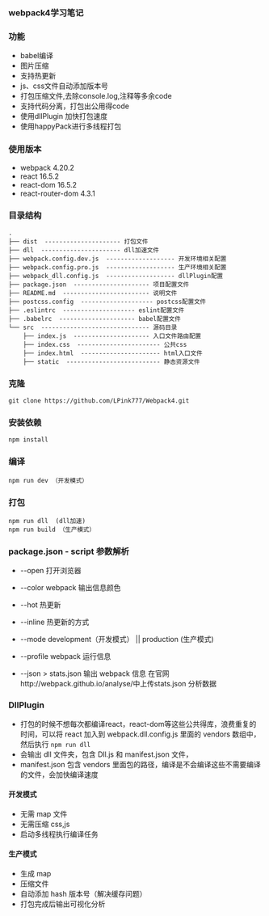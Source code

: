 ### webpack4学习笔记

### 功能

- babel编译
- 图片压缩
- 支持热更新
- js、css文件自动添加版本号
- 打包压缩文件,去除console.log,注释等多余code
- 支持代码分离，打包出公用得code
- 使用dllPlugin 加快打包速度
- 使用happyPack进行多线程打包

### 使用版本

- webpack 4.20.2
- react 16.5.2
- react-dom 16.5.2
- react-router-dom 4.3.1

### 目录结构

```
.
├── dist  --------------------- 打包文件
├── dll  ---------------------- dll加速文件
├── webpack.config.dev.js  ------------------- 开发环境相关配置
├── webpack.config.pro.js  ------------------- 生产环境相关配置
├── webpack_dll.config.js  ------------------- dllPlugin配置
├── package.json  --------------------- 项目配置文件
├── README.md  ------------------------ 说明文件
├── postcss.config  -------------------- postcss配置文件
├── .eslintrc  -------------------- eslint配置文件
├── .babelrc  --------------------- babel配置文件
└── src  ------------------------------ 源码目录
    ├── index.js  --------------------- 入口文件路由配置
    ├── index.css  ----------------------- 公共css
    ├── index.html  ---------------------- html入口文件
    ├── static  -------------------------- 静态资源文件
```

### 克隆

```
git clone https://github.com/LPink777/Webpack4.git
```

### 安装依赖

```
npm install
```

### 编译

```
npm run dev （开发模式）
```

### 打包

```
npm run dll  (dll加速)
npm run build （生产模式）
```


### package.json - script 参数解析

- --open 打开浏览器

- --color webpack 输出信息颜色

- --hot 热更新

- --inline 热更新的方式

- --mode development（开发模式） || production (生产模式)

- --profile webpack 运行信息

- --json > stats.json 输出 webpack 信息 在官网http://webpack.github.io/analyse/中上传stats.json 分析数据


### DllPlugin

- 打包的时候不想每次都编译react，react-dom等这些公共得库，浪费重复的时间，可以将 react 加入到 webpack.dll.config.js 里面的 vendors 数组中，然后执行 `npm run dll`
- 会输出 dll 文件夹，包含 Dll.js 和 manifest.json 文件，
- manifest.json 包含 vendors 里面包的路径，编译是不会编译这些不需要编译的文件，会加快编译速度

#### 开发模式

- 无需 map 文件
- 无需压缩 css,js
- 启动多线程执行编译任务

#### 生产模式

- 生成 map
- 压缩文件
- 自动添加 hash 版本号（解决缓存问题）
- 打包完成后输出可视化分析

